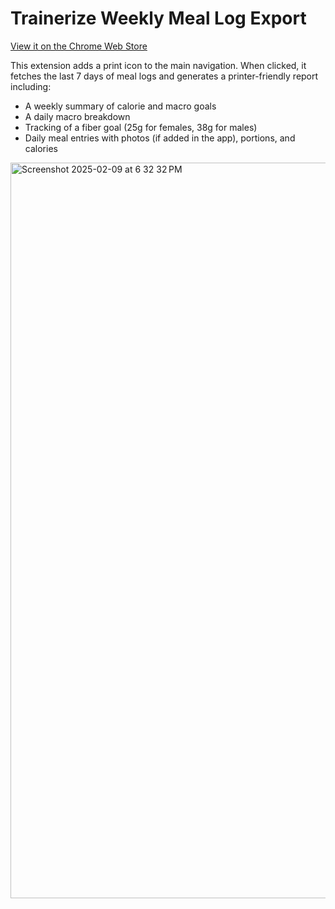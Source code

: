 # Trainerize Weekly Meal Log Export

[View it on the Chrome Web Store](https://chromewebstore.google.com/detail/trainerize-weekly-meal-ex/gffbcgblmabanfojhbiplfbdmojnlhop)

This extension adds a print icon to the main navigation. When clicked, it fetches the last 7 days of meal logs and generates a printer-friendly report including:

- A weekly summary of calorie and macro goals
- A daily macro breakdown
- Tracking of a fiber goal (25g for females, 38g for males)
- Daily meal entries with photos (if added in the app), portions, and calories

<img width="1177" alt="Screenshot 2025-02-09 at 6 32 32 PM" src="https://github.com/user-attachments/assets/a04de33c-2b5c-4f6c-8ec1-55236555e613" />
